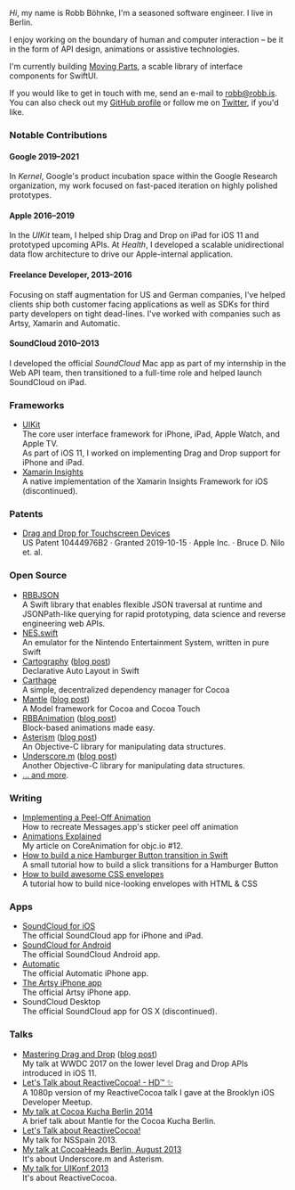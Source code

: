 *Hi*, my name is Robb Böhnke, I'm a seasoned software engineer. I live in Berlin.

I enjoy working on the boundary of human and computer interaction – be it in the form of API design, animations or assistive technologies.

I'm currently building [Moving Parts](https://movingparts.io), a scable library of interface components for SwiftUI.

If you would like to get in touch with me, send an e-mail to [robb@robb.is](mailto:robb@robb.is). You can also check out my [GitHub profile][github] or follow me on [Twitter][twitter], if you'd like.

### Notable Contributions

#### Google 2019–2021

In _Kernel_, Google's product incubation space within the Google Research organization, my work focused on fast-paced iteration on highly polished prototypes.

#### Apple 2016–2019

In the _UIKit_ team, I helped ship Drag and Drop on iPad for iOS 11 and prototyped upcoming APIs. At _Health_, I developed a scalable unidirectional data flow architecture to drive our Apple-internal application.

#### Freelance Developer, 2013–2016

Focusing on staff augmentation for US and German companies, I've helped clients ship both customer facing applications as well as SDKs for third party developers on tight dead-lines. I've worked with companies such as Artsy, Xamarin and Automatic.

#### SoundCloud 2010–2013

I developed the official _SoundCloud_ Mac app as part of my internship in the Web API team, then transitioned to a full-time role and helped launch SoundCloud on iPad.

### Frameworks

- [UIKit](https://developer.apple.com/reference/uikit)<br>
The core user interface framework for iPhone, iPad, Apple Watch, and Apple TV.  
As part of iOS&nbsp;11, I worked on implementing Drag and Drop support for iPhone and iPad.
- [Xamarin Insights](https://developer.xamarin.com/insights/)<br>
A native implementation of the Xamarin Insights Framework for iOS
(discontinued).

### Patents

- [Drag and Drop for Touchscreen Devices](https://patents.google.com/patent/US10444976B2)<br>
  US Patent 10444976B2 · Granted 2019-10-15 · Apple Inc. · Bruce D. Nilo et. al.

### Open Source

- [RBBJSON](https://github.com/robb/RBBJSON)<br>
A Swift library that enables flexible JSON traversal at runtime and JSONPath-like querying for rapid prototyping, data science and reverse engineering web APIs.
- [NES.swift](https://github.com/robb/NES.swift)<br>
An emulator for the Nintendo Entertainment System, written in pure Swift
- [Cartography](https://github.com/robb/Cartography) ([blog post](/working-on/cartography))<br>
Declarative Auto Layout in Swift
- [Carthage](https://github.com/Carthage/Carthage)<br>
A simple, decentralized dependency manager for Cocoa
- [Mantle](https://github.com/Mantle/Mantle) ([blog post](/working-on/mantle-2.0))<br>
A Model framework for Cocoa and Cocoa Touch
- [RBBAnimation](https://github.com/robb/RBBAnimation) ([blog post](/working-on/rbbanimation))<br>
Block-based animations made easy.
- [Asterism](https://github.com/robb/Asterism) ([blog post](/working-on/asterism))<br>
An Objective-C library for manipulating data structures.
- [Underscore.m](https://github.com/robb/Underscore.m)  ([blog post](/working-on/underscore.m))<br>
Another Objective-C library for manipulating data structures.
- [… and more][github].

### Writing

- [Implementing a Peel-Off Animation](/working-on/a-peel-off-animation)<br>
How to recreate Messages.app's sticker peel off animation
- [Animations Explained](http://www.objc.io/issue-12/animations-explained.html)<br>
My article on CoreAnimation for objc.io #12.
- [How to build a nice Hamburger Button transition in Swift](/working-on/a-hamburger-button-transition)<br>
A small tutorial how to build a slick transitions for a Hamburger Button
- [How to build awesome CSS envelopes](/working-on/css-envelopes)<br>
A tutorial how to build nice-looking envelopes with HTML & CSS

### Apps

- [SoundCloud for iOS](http://itunes.apple.com/en/app/soundcloud/id336353151)<br>
The official SoundCloud app for iPhone and iPad.
- [SoundCloud for Android](https://play.google.com/store/apps/details?id=com.soundcloud.android)<br>
The official SoundCloud Android app.
- [Automatic](https://itunes.apple.com/us/app/automatic/id1017156678)<br>
The official Automatic iPhone app.
- [The Artsy iPhone app](/working-on/artsy-iphone-app)<br>
The official Artsy iPhone app.
- SoundCloud Desktop<br>
The official SoundCloud app for OS X (discontinued).

### Talks

- [Mastering Drag and Drop](https://developer.apple.com/videos/play/wwdc2017/213/) ([blog post](/speaking-at/WWDC-2017))<br>
My talk at WWDC 2017 on the lower level Drag and Drop APIs introduced in iOS 11.
- [Let's Talk about ReactiveCocoa! - HD™ ✨](/speaking-at/brooklyn-ios-meetup-feb-2014)<br>
A 1080p version of my ReactiveCocoa talk I gave at the Brooklyn iOS Developer Meetup.
- [My talk at Cocoa Kucha Berlin 2014](/speaking-at/cocoa-kucha-berlin)<br>
A brief talk about Mantle for the Cocoa Kucha Berlin.
- [Let's Talk about ReactiveCocoa!](/speaking-at/nsspain-2013)<br>
My talk for NSSpain 2013.
- [My talk at CocoaHeads Berlin, August 2013](/speaking-at/coocaheads-august-2013)<br>
It's about Underscore.m and Asterism.
- [My talk for UIKonf 2013](/speaking-at/uikonf-2013)<br>
It's about ReactiveCocoa.

[soundcloud_android]: https://play.google.com/store/apps/details?id=com.soundcloud.android
[soundcloud_ios]:     http://itunes.apple.com/en/app/soundcloud/id336353151
[soundcloud]:         https://soundcloud.com
[twitter]:            https://twitter.com/dlx
[github]:             https://github.com/robb
